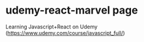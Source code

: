 # udemy-react-marvel page

Learning Javascript+React on Udemy (https://www.udemy.com/course/javascript_full/)